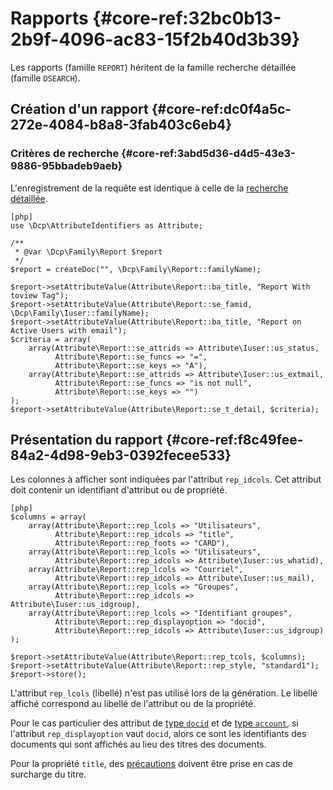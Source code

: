 # Rapports {#core-ref:32bc0b13-2b9f-4096-ac83-15f2b40d3b39}

Les rapports (famille `REPORT`) héritent de la famille recherche détaillée
(famille `DSEARCH`).

## Création d'un rapport {#core-ref:dc0f4a5c-272e-4084-b8a8-3fab403c6eb4}

### Critères de recherche {#core-ref:3abd5d36-d4d5-43e3-9886-95bbadeb9aeb}

L'enregistrement de la requête est identique à celle de la [recherche
détaillée][dsearch].

    [php]
    use \Dcp\AttributeIdentifiers as Attribute;
    
    /**
     * @var \Dcp\Family\Report $report
     */
    $report = createDoc("", \Dcp\Family\Report::familyName);
    
    $report->setAttributeValue(Attribute\Report::ba_title, "Report With toview Tag");
    $report->setAttributeValue(Attribute\Report::se_famid, \Dcp\Family\Iuser::familyName);
    $report->setAttributeValue(Attribute\Report::ba_title, "Report on Active Users with email");
    $criteria = array(
        array(Attribute\Report::se_attrids => Attribute\Iuser::us_status,
              Attribute\Report::se_funcs => "=",
              Attribute\Report::se_keys => "A"),
        array(Attribute\Report::se_attrids => Attribute\Iuser::us_extmail,
              Attribute\Report::se_funcs => "is not null",
              Attribute\Report::se_keys => "")
    );
    $report->setAttributeValue(Attribute\Report::se_t_detail, $criteria);

## Présentation du rapport {#core-ref:f8c49fee-84a2-4d98-9eb3-0392fecee533}

Les colonnes à afficher sont indiquées par l'attribut `rep_idcols`. Cet attribut
doit contenir un identifiant d'attribut ou de propriété.

    [php]
    $columns = array(
        array(Attribute\Report::rep_lcols => "Utilisateurs",
              Attribute\Report::rep_idcols => "title",
              Attribute\Report::rep_foots => "CARD"),
        array(Attribute\Report::rep_lcols => "Utilisateurs",
              Attribute\Report::rep_idcols => Attribute\Iuser::us_whatid),
        array(Attribute\Report::rep_lcols => "Courriel",
              Attribute\Report::rep_idcols => Attribute\Iuser::us_mail),
        array(Attribute\Report::rep_lcols => "Groupes",
              Attribute\Report::rep_idcols => Attribute\Iuser::us_idgroup),
        array(Attribute\Report::rep_lcols => "Identifiant groupes",
              Attribute\Report::rep_displayoption => "docid",
              Attribute\Report::rep_idcols => Attribute\Iuser::us_idgroup)
    );
    
    $report->setAttributeValue(Attribute\Report::rep_tcols, $columns);
    $report->setAttributeValue(Attribute\Report::rep_style, "standard1");
    $report->store();

L'attribut `rep_lcols` (libellé) n'est pas utilisé lors de la génération. Le
libellé affiché correspond au libellé de l'attribut ou de la propriété.

Pour le cas particulier des attribut de [type `docid`][attdocid] et de [type
`account`][attaccount], si l'attribut `rep_displayoption` vaut `docid`, alors
ce sont les identifiants des documents qui sont affichés au lieu des titres des
documents.

Pour la propriété `title`, des [précautions][customtitlew] doivent être prise en
cas de surcharge du titre.


<!-- link -->
[searchdoc]:        #core-ref:a5216d5c-4e0f-4e3c-9553-7cbfda6b3255
[dsearch]:          #core-ref:7c36fc88-d5bc-4e0c-8cbf-092916168575 "Création d'une recherche détaillée"
[attdocid]:         #core-ref:d461d5f5-b635-47a0-944d-473c227587ab
[attaccount]:       #core-ref:87230967-8155-421c-8bbe-70a3c1adc3c0
[customtitlew]:     #core-ref:d7c909a8-f2fa-4ddf-954c-00704e9a694d "Avertissement Doc::getCustomTitle()"
